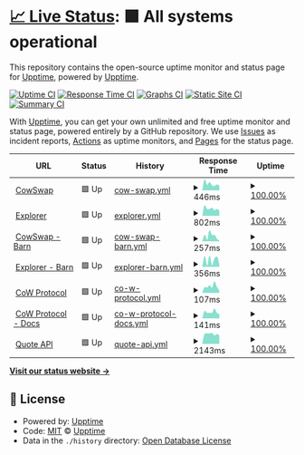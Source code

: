# [📈 Live Status](https://upptime.github.io/upptime): <!--live status--> **🟩 All systems operational**

This repository contains the open-source uptime monitor and status page for [Upptime](https://upptime.js.org), powered by [Upptime](https://github.com/upptime/upptime).

[![Uptime CI](https://github.com/gnosis/cowswap/workflows/Uptime%20CI/badge.svg)](https://github.com/gnosis/cowswap/actions?query=workflow%3A%22Uptime+CI%22)
[![Response Time CI](https://github.com/gnosis/cowswap/workflows/Response%20Time%20CI/badge.svg)](https://github.com/gnosis/cowswap/actions?query=workflow%3A%22Response+Time+CI%22)
[![Graphs CI](https://github.com/gnosis/cowswap/workflows/Graphs%20CI/badge.svg)](https://github.com/gnosis/cowswap/actions?query=workflow%3A%22Graphs+CI%22)
[![Static Site CI](https://github.com/gnosis/cowswap/workflows/Static%20Site%20CI/badge.svg)](https://github.com/gnosis/cowswap/actions?query=workflow%3A%22Static+Site+CI%22)
[![Summary CI](https://github.com/gnosis/cowswap/workflows/Summary%20CI/badge.svg)](https://github.com/gnosis/cowswap/actions?query=workflow%3A%22Summary+CI%22)

With [Upptime](https://upptime.js.org), you can get your own unlimited and free uptime monitor and status page, powered entirely by a GitHub repository. We use [Issues](https://github.com/upptime/upptime/issues) as incident reports, [Actions](https://github.com/gnosis/cowswap/actions) as uptime monitors, and [Pages](https://upptime.github.io/upptime) for the status page.

<!--start: status pages-->
<!-- This summary is generated by Upptime (https://github.com/upptime/upptime) -->
<!-- Do not edit this manually, your changes will be overwritten -->
<!-- prettier-ignore -->
| URL | Status | History | Response Time | Uptime |
| --- | ------ | ------- | ------------- | ------ |
| <img alt="" src="https://favicons.githubusercontent.com/cowswap.exchange" height="13"> [CowSwap](https://cowswap.exchange/) | 🟩 Up | [cow-swap.yml](https://github.com/gnosis/cow-uptime/commits/HEAD/history/cow-swap.yml) | <details><summary><img alt="Response time graph" src="./graphs/cow-swap/response-time-week.png" height="20"> 446ms</summary><br><a href="https://status.cow.fi/history/cow-swap"><img alt="Response time 504" src="https://img.shields.io/endpoint?url=https%3A%2F%2Fraw.githubusercontent.com%2Fgnosis%2Fcow-uptime%2FHEAD%2Fapi%2Fcow-swap%2Fresponse-time.json"></a><br><a href="https://status.cow.fi/history/cow-swap"><img alt="24-hour response time 521" src="https://img.shields.io/endpoint?url=https%3A%2F%2Fraw.githubusercontent.com%2Fgnosis%2Fcow-uptime%2FHEAD%2Fapi%2Fcow-swap%2Fresponse-time-day.json"></a><br><a href="https://status.cow.fi/history/cow-swap"><img alt="7-day response time 446" src="https://img.shields.io/endpoint?url=https%3A%2F%2Fraw.githubusercontent.com%2Fgnosis%2Fcow-uptime%2FHEAD%2Fapi%2Fcow-swap%2Fresponse-time-week.json"></a><br><a href="https://status.cow.fi/history/cow-swap"><img alt="30-day response time 504" src="https://img.shields.io/endpoint?url=https%3A%2F%2Fraw.githubusercontent.com%2Fgnosis%2Fcow-uptime%2FHEAD%2Fapi%2Fcow-swap%2Fresponse-time-month.json"></a><br><a href="https://status.cow.fi/history/cow-swap"><img alt="1-year response time 504" src="https://img.shields.io/endpoint?url=https%3A%2F%2Fraw.githubusercontent.com%2Fgnosis%2Fcow-uptime%2FHEAD%2Fapi%2Fcow-swap%2Fresponse-time-year.json"></a></details> | <details><summary><a href="https://status.cow.fi/history/cow-swap">100.00%</a></summary><a href="https://status.cow.fi/history/cow-swap"><img alt="All-time uptime 100.00%" src="https://img.shields.io/endpoint?url=https%3A%2F%2Fraw.githubusercontent.com%2Fgnosis%2Fcow-uptime%2FHEAD%2Fapi%2Fcow-swap%2Fuptime.json"></a><br><a href="https://status.cow.fi/history/cow-swap"><img alt="24-hour uptime 100.00%" src="https://img.shields.io/endpoint?url=https%3A%2F%2Fraw.githubusercontent.com%2Fgnosis%2Fcow-uptime%2FHEAD%2Fapi%2Fcow-swap%2Fuptime-day.json"></a><br><a href="https://status.cow.fi/history/cow-swap"><img alt="7-day uptime 100.00%" src="https://img.shields.io/endpoint?url=https%3A%2F%2Fraw.githubusercontent.com%2Fgnosis%2Fcow-uptime%2FHEAD%2Fapi%2Fcow-swap%2Fuptime-week.json"></a><br><a href="https://status.cow.fi/history/cow-swap"><img alt="30-day uptime 100.00%" src="https://img.shields.io/endpoint?url=https%3A%2F%2Fraw.githubusercontent.com%2Fgnosis%2Fcow-uptime%2FHEAD%2Fapi%2Fcow-swap%2Fuptime-month.json"></a><br><a href="https://status.cow.fi/history/cow-swap"><img alt="1-year uptime 100.00%" src="https://img.shields.io/endpoint?url=https%3A%2F%2Fraw.githubusercontent.com%2Fgnosis%2Fcow-uptime%2FHEAD%2Fapi%2Fcow-swap%2Fuptime-year.json"></a></details>
| <img alt="" src="https://favicons.githubusercontent.com/explorer.cow.fi" height="13"> [Explorer](http://explorer.cow.fi) | 🟩 Up | [explorer.yml](https://github.com/gnosis/cow-uptime/commits/HEAD/history/explorer.yml) | <details><summary><img alt="Response time graph" src="./graphs/explorer/response-time-week.png" height="20"> 802ms</summary><br><a href="https://status.cow.fi/history/explorer"><img alt="Response time 836" src="https://img.shields.io/endpoint?url=https%3A%2F%2Fraw.githubusercontent.com%2Fgnosis%2Fcow-uptime%2FHEAD%2Fapi%2Fexplorer%2Fresponse-time.json"></a><br><a href="https://status.cow.fi/history/explorer"><img alt="24-hour response time 869" src="https://img.shields.io/endpoint?url=https%3A%2F%2Fraw.githubusercontent.com%2Fgnosis%2Fcow-uptime%2FHEAD%2Fapi%2Fexplorer%2Fresponse-time-day.json"></a><br><a href="https://status.cow.fi/history/explorer"><img alt="7-day response time 802" src="https://img.shields.io/endpoint?url=https%3A%2F%2Fraw.githubusercontent.com%2Fgnosis%2Fcow-uptime%2FHEAD%2Fapi%2Fexplorer%2Fresponse-time-week.json"></a><br><a href="https://status.cow.fi/history/explorer"><img alt="30-day response time 836" src="https://img.shields.io/endpoint?url=https%3A%2F%2Fraw.githubusercontent.com%2Fgnosis%2Fcow-uptime%2FHEAD%2Fapi%2Fexplorer%2Fresponse-time-month.json"></a><br><a href="https://status.cow.fi/history/explorer"><img alt="1-year response time 836" src="https://img.shields.io/endpoint?url=https%3A%2F%2Fraw.githubusercontent.com%2Fgnosis%2Fcow-uptime%2FHEAD%2Fapi%2Fexplorer%2Fresponse-time-year.json"></a></details> | <details><summary><a href="https://status.cow.fi/history/explorer">100.00%</a></summary><a href="https://status.cow.fi/history/explorer"><img alt="All-time uptime 100.00%" src="https://img.shields.io/endpoint?url=https%3A%2F%2Fraw.githubusercontent.com%2Fgnosis%2Fcow-uptime%2FHEAD%2Fapi%2Fexplorer%2Fuptime.json"></a><br><a href="https://status.cow.fi/history/explorer"><img alt="24-hour uptime 100.00%" src="https://img.shields.io/endpoint?url=https%3A%2F%2Fraw.githubusercontent.com%2Fgnosis%2Fcow-uptime%2FHEAD%2Fapi%2Fexplorer%2Fuptime-day.json"></a><br><a href="https://status.cow.fi/history/explorer"><img alt="7-day uptime 100.00%" src="https://img.shields.io/endpoint?url=https%3A%2F%2Fraw.githubusercontent.com%2Fgnosis%2Fcow-uptime%2FHEAD%2Fapi%2Fexplorer%2Fuptime-week.json"></a><br><a href="https://status.cow.fi/history/explorer"><img alt="30-day uptime 100.00%" src="https://img.shields.io/endpoint?url=https%3A%2F%2Fraw.githubusercontent.com%2Fgnosis%2Fcow-uptime%2FHEAD%2Fapi%2Fexplorer%2Fuptime-month.json"></a><br><a href="https://status.cow.fi/history/explorer"><img alt="1-year uptime 100.00%" src="https://img.shields.io/endpoint?url=https%3A%2F%2Fraw.githubusercontent.com%2Fgnosis%2Fcow-uptime%2FHEAD%2Fapi%2Fexplorer%2Fuptime-year.json"></a></details>
| <img alt="" src="https://favicons.githubusercontent.com/barn.cowswap.exchange" height="13"> [CowSwap - Barn](https://barn.cowswap.exchange/) | 🟩 Up | [cow-swap-barn.yml](https://github.com/gnosis/cow-uptime/commits/HEAD/history/cow-swap-barn.yml) | <details><summary><img alt="Response time graph" src="./graphs/cow-swap-barn/response-time-week.png" height="20"> 257ms</summary><br><a href="https://status.cow.fi/history/cow-swap-barn"><img alt="Response time 321" src="https://img.shields.io/endpoint?url=https%3A%2F%2Fraw.githubusercontent.com%2Fgnosis%2Fcow-uptime%2FHEAD%2Fapi%2Fcow-swap-barn%2Fresponse-time.json"></a><br><a href="https://status.cow.fi/history/cow-swap-barn"><img alt="24-hour response time 79" src="https://img.shields.io/endpoint?url=https%3A%2F%2Fraw.githubusercontent.com%2Fgnosis%2Fcow-uptime%2FHEAD%2Fapi%2Fcow-swap-barn%2Fresponse-time-day.json"></a><br><a href="https://status.cow.fi/history/cow-swap-barn"><img alt="7-day response time 257" src="https://img.shields.io/endpoint?url=https%3A%2F%2Fraw.githubusercontent.com%2Fgnosis%2Fcow-uptime%2FHEAD%2Fapi%2Fcow-swap-barn%2Fresponse-time-week.json"></a><br><a href="https://status.cow.fi/history/cow-swap-barn"><img alt="30-day response time 321" src="https://img.shields.io/endpoint?url=https%3A%2F%2Fraw.githubusercontent.com%2Fgnosis%2Fcow-uptime%2FHEAD%2Fapi%2Fcow-swap-barn%2Fresponse-time-month.json"></a><br><a href="https://status.cow.fi/history/cow-swap-barn"><img alt="1-year response time 321" src="https://img.shields.io/endpoint?url=https%3A%2F%2Fraw.githubusercontent.com%2Fgnosis%2Fcow-uptime%2FHEAD%2Fapi%2Fcow-swap-barn%2Fresponse-time-year.json"></a></details> | <details><summary><a href="https://status.cow.fi/history/cow-swap-barn">100.00%</a></summary><a href="https://status.cow.fi/history/cow-swap-barn"><img alt="All-time uptime 100.00%" src="https://img.shields.io/endpoint?url=https%3A%2F%2Fraw.githubusercontent.com%2Fgnosis%2Fcow-uptime%2FHEAD%2Fapi%2Fcow-swap-barn%2Fuptime.json"></a><br><a href="https://status.cow.fi/history/cow-swap-barn"><img alt="24-hour uptime 100.00%" src="https://img.shields.io/endpoint?url=https%3A%2F%2Fraw.githubusercontent.com%2Fgnosis%2Fcow-uptime%2FHEAD%2Fapi%2Fcow-swap-barn%2Fuptime-day.json"></a><br><a href="https://status.cow.fi/history/cow-swap-barn"><img alt="7-day uptime 100.00%" src="https://img.shields.io/endpoint?url=https%3A%2F%2Fraw.githubusercontent.com%2Fgnosis%2Fcow-uptime%2FHEAD%2Fapi%2Fcow-swap-barn%2Fuptime-week.json"></a><br><a href="https://status.cow.fi/history/cow-swap-barn"><img alt="30-day uptime 100.00%" src="https://img.shields.io/endpoint?url=https%3A%2F%2Fraw.githubusercontent.com%2Fgnosis%2Fcow-uptime%2FHEAD%2Fapi%2Fcow-swap-barn%2Fuptime-month.json"></a><br><a href="https://status.cow.fi/history/cow-swap-barn"><img alt="1-year uptime 100.00%" src="https://img.shields.io/endpoint?url=https%3A%2F%2Fraw.githubusercontent.com%2Fgnosis%2Fcow-uptime%2FHEAD%2Fapi%2Fcow-swap-barn%2Fuptime-year.json"></a></details>
| <img alt="" src="https://favicons.githubusercontent.com/barn.explorer.cow.fi" height="13"> [Explorer - Barn](https://barn.explorer.cow.fi) | 🟩 Up | [explorer-barn.yml](https://github.com/gnosis/cow-uptime/commits/HEAD/history/explorer-barn.yml) | <details><summary><img alt="Response time graph" src="./graphs/explorer-barn/response-time-week.png" height="20"> 356ms</summary><br><a href="https://status.cow.fi/history/explorer-barn"><img alt="Response time 439" src="https://img.shields.io/endpoint?url=https%3A%2F%2Fraw.githubusercontent.com%2Fgnosis%2Fcow-uptime%2FHEAD%2Fapi%2Fexplorer-barn%2Fresponse-time.json"></a><br><a href="https://status.cow.fi/history/explorer-barn"><img alt="24-hour response time 132" src="https://img.shields.io/endpoint?url=https%3A%2F%2Fraw.githubusercontent.com%2Fgnosis%2Fcow-uptime%2FHEAD%2Fapi%2Fexplorer-barn%2Fresponse-time-day.json"></a><br><a href="https://status.cow.fi/history/explorer-barn"><img alt="7-day response time 356" src="https://img.shields.io/endpoint?url=https%3A%2F%2Fraw.githubusercontent.com%2Fgnosis%2Fcow-uptime%2FHEAD%2Fapi%2Fexplorer-barn%2Fresponse-time-week.json"></a><br><a href="https://status.cow.fi/history/explorer-barn"><img alt="30-day response time 439" src="https://img.shields.io/endpoint?url=https%3A%2F%2Fraw.githubusercontent.com%2Fgnosis%2Fcow-uptime%2FHEAD%2Fapi%2Fexplorer-barn%2Fresponse-time-month.json"></a><br><a href="https://status.cow.fi/history/explorer-barn"><img alt="1-year response time 439" src="https://img.shields.io/endpoint?url=https%3A%2F%2Fraw.githubusercontent.com%2Fgnosis%2Fcow-uptime%2FHEAD%2Fapi%2Fexplorer-barn%2Fresponse-time-year.json"></a></details> | <details><summary><a href="https://status.cow.fi/history/explorer-barn">100.00%</a></summary><a href="https://status.cow.fi/history/explorer-barn"><img alt="All-time uptime 100.00%" src="https://img.shields.io/endpoint?url=https%3A%2F%2Fraw.githubusercontent.com%2Fgnosis%2Fcow-uptime%2FHEAD%2Fapi%2Fexplorer-barn%2Fuptime.json"></a><br><a href="https://status.cow.fi/history/explorer-barn"><img alt="24-hour uptime 100.00%" src="https://img.shields.io/endpoint?url=https%3A%2F%2Fraw.githubusercontent.com%2Fgnosis%2Fcow-uptime%2FHEAD%2Fapi%2Fexplorer-barn%2Fuptime-day.json"></a><br><a href="https://status.cow.fi/history/explorer-barn"><img alt="7-day uptime 100.00%" src="https://img.shields.io/endpoint?url=https%3A%2F%2Fraw.githubusercontent.com%2Fgnosis%2Fcow-uptime%2FHEAD%2Fapi%2Fexplorer-barn%2Fuptime-week.json"></a><br><a href="https://status.cow.fi/history/explorer-barn"><img alt="30-day uptime 100.00%" src="https://img.shields.io/endpoint?url=https%3A%2F%2Fraw.githubusercontent.com%2Fgnosis%2Fcow-uptime%2FHEAD%2Fapi%2Fexplorer-barn%2Fuptime-month.json"></a><br><a href="https://status.cow.fi/history/explorer-barn"><img alt="1-year uptime 100.00%" src="https://img.shields.io/endpoint?url=https%3A%2F%2Fraw.githubusercontent.com%2Fgnosis%2Fcow-uptime%2FHEAD%2Fapi%2Fexplorer-barn%2Fuptime-year.json"></a></details>
| <img alt="" src="https://favicons.githubusercontent.com/cow.fi" height="13"> [CoW Protocol](https://cow.fi) | 🟩 Up | [co-w-protocol.yml](https://github.com/gnosis/cow-uptime/commits/HEAD/history/co-w-protocol.yml) | <details><summary><img alt="Response time graph" src="./graphs/co-w-protocol/response-time-week.png" height="20"> 107ms</summary><br><a href="https://status.cow.fi/history/co-w-protocol"><img alt="Response time 124" src="https://img.shields.io/endpoint?url=https%3A%2F%2Fraw.githubusercontent.com%2Fgnosis%2Fcow-uptime%2FHEAD%2Fapi%2Fco-w-protocol%2Fresponse-time.json"></a><br><a href="https://status.cow.fi/history/co-w-protocol"><img alt="24-hour response time 99" src="https://img.shields.io/endpoint?url=https%3A%2F%2Fraw.githubusercontent.com%2Fgnosis%2Fcow-uptime%2FHEAD%2Fapi%2Fco-w-protocol%2Fresponse-time-day.json"></a><br><a href="https://status.cow.fi/history/co-w-protocol"><img alt="7-day response time 107" src="https://img.shields.io/endpoint?url=https%3A%2F%2Fraw.githubusercontent.com%2Fgnosis%2Fcow-uptime%2FHEAD%2Fapi%2Fco-w-protocol%2Fresponse-time-week.json"></a><br><a href="https://status.cow.fi/history/co-w-protocol"><img alt="30-day response time 124" src="https://img.shields.io/endpoint?url=https%3A%2F%2Fraw.githubusercontent.com%2Fgnosis%2Fcow-uptime%2FHEAD%2Fapi%2Fco-w-protocol%2Fresponse-time-month.json"></a><br><a href="https://status.cow.fi/history/co-w-protocol"><img alt="1-year response time 124" src="https://img.shields.io/endpoint?url=https%3A%2F%2Fraw.githubusercontent.com%2Fgnosis%2Fcow-uptime%2FHEAD%2Fapi%2Fco-w-protocol%2Fresponse-time-year.json"></a></details> | <details><summary><a href="https://status.cow.fi/history/co-w-protocol">100.00%</a></summary><a href="https://status.cow.fi/history/co-w-protocol"><img alt="All-time uptime 100.00%" src="https://img.shields.io/endpoint?url=https%3A%2F%2Fraw.githubusercontent.com%2Fgnosis%2Fcow-uptime%2FHEAD%2Fapi%2Fco-w-protocol%2Fuptime.json"></a><br><a href="https://status.cow.fi/history/co-w-protocol"><img alt="24-hour uptime 100.00%" src="https://img.shields.io/endpoint?url=https%3A%2F%2Fraw.githubusercontent.com%2Fgnosis%2Fcow-uptime%2FHEAD%2Fapi%2Fco-w-protocol%2Fuptime-day.json"></a><br><a href="https://status.cow.fi/history/co-w-protocol"><img alt="7-day uptime 100.00%" src="https://img.shields.io/endpoint?url=https%3A%2F%2Fraw.githubusercontent.com%2Fgnosis%2Fcow-uptime%2FHEAD%2Fapi%2Fco-w-protocol%2Fuptime-week.json"></a><br><a href="https://status.cow.fi/history/co-w-protocol"><img alt="30-day uptime 100.00%" src="https://img.shields.io/endpoint?url=https%3A%2F%2Fraw.githubusercontent.com%2Fgnosis%2Fcow-uptime%2FHEAD%2Fapi%2Fco-w-protocol%2Fuptime-month.json"></a><br><a href="https://status.cow.fi/history/co-w-protocol"><img alt="1-year uptime 100.00%" src="https://img.shields.io/endpoint?url=https%3A%2F%2Fraw.githubusercontent.com%2Fgnosis%2Fcow-uptime%2FHEAD%2Fapi%2Fco-w-protocol%2Fuptime-year.json"></a></details>
| <img alt="" src="https://favicons.githubusercontent.com/docs.cow.fi" height="13"> [CoW Protocol - Docs](https://docs.cow.fi) | 🟩 Up | [co-w-protocol-docs.yml](https://github.com/gnosis/cow-uptime/commits/HEAD/history/co-w-protocol-docs.yml) | <details><summary><img alt="Response time graph" src="./graphs/co-w-protocol-docs/response-time-week.png" height="20"> 141ms</summary><br><a href="https://status.cow.fi/history/co-w-protocol-docs"><img alt="Response time 227" src="https://img.shields.io/endpoint?url=https%3A%2F%2Fraw.githubusercontent.com%2Fgnosis%2Fcow-uptime%2FHEAD%2Fapi%2Fco-w-protocol-docs%2Fresponse-time.json"></a><br><a href="https://status.cow.fi/history/co-w-protocol-docs"><img alt="24-hour response time 208" src="https://img.shields.io/endpoint?url=https%3A%2F%2Fraw.githubusercontent.com%2Fgnosis%2Fcow-uptime%2FHEAD%2Fapi%2Fco-w-protocol-docs%2Fresponse-time-day.json"></a><br><a href="https://status.cow.fi/history/co-w-protocol-docs"><img alt="7-day response time 141" src="https://img.shields.io/endpoint?url=https%3A%2F%2Fraw.githubusercontent.com%2Fgnosis%2Fcow-uptime%2FHEAD%2Fapi%2Fco-w-protocol-docs%2Fresponse-time-week.json"></a><br><a href="https://status.cow.fi/history/co-w-protocol-docs"><img alt="30-day response time 227" src="https://img.shields.io/endpoint?url=https%3A%2F%2Fraw.githubusercontent.com%2Fgnosis%2Fcow-uptime%2FHEAD%2Fapi%2Fco-w-protocol-docs%2Fresponse-time-month.json"></a><br><a href="https://status.cow.fi/history/co-w-protocol-docs"><img alt="1-year response time 227" src="https://img.shields.io/endpoint?url=https%3A%2F%2Fraw.githubusercontent.com%2Fgnosis%2Fcow-uptime%2FHEAD%2Fapi%2Fco-w-protocol-docs%2Fresponse-time-year.json"></a></details> | <details><summary><a href="https://status.cow.fi/history/co-w-protocol-docs">100.00%</a></summary><a href="https://status.cow.fi/history/co-w-protocol-docs"><img alt="All-time uptime 100.00%" src="https://img.shields.io/endpoint?url=https%3A%2F%2Fraw.githubusercontent.com%2Fgnosis%2Fcow-uptime%2FHEAD%2Fapi%2Fco-w-protocol-docs%2Fuptime.json"></a><br><a href="https://status.cow.fi/history/co-w-protocol-docs"><img alt="24-hour uptime 100.00%" src="https://img.shields.io/endpoint?url=https%3A%2F%2Fraw.githubusercontent.com%2Fgnosis%2Fcow-uptime%2FHEAD%2Fapi%2Fco-w-protocol-docs%2Fuptime-day.json"></a><br><a href="https://status.cow.fi/history/co-w-protocol-docs"><img alt="7-day uptime 100.00%" src="https://img.shields.io/endpoint?url=https%3A%2F%2Fraw.githubusercontent.com%2Fgnosis%2Fcow-uptime%2FHEAD%2Fapi%2Fco-w-protocol-docs%2Fuptime-week.json"></a><br><a href="https://status.cow.fi/history/co-w-protocol-docs"><img alt="30-day uptime 100.00%" src="https://img.shields.io/endpoint?url=https%3A%2F%2Fraw.githubusercontent.com%2Fgnosis%2Fcow-uptime%2FHEAD%2Fapi%2Fco-w-protocol-docs%2Fuptime-month.json"></a><br><a href="https://status.cow.fi/history/co-w-protocol-docs"><img alt="1-year uptime 100.00%" src="https://img.shields.io/endpoint?url=https%3A%2F%2Fraw.githubusercontent.com%2Fgnosis%2Fcow-uptime%2FHEAD%2Fapi%2Fco-w-protocol-docs%2Fuptime-year.json"></a></details>
| <img alt="" src="https://favicons.githubusercontent.com/api.cow.fi" height="13"> [Quote API](https://api.cow.fi/mainnet/api/v1/quote) | 🟩 Up | [quote-api.yml](https://github.com/gnosis/cow-uptime/commits/HEAD/history/quote-api.yml) | <details><summary><img alt="Response time graph" src="./graphs/quote-api/response-time-week.png" height="20"> 2143ms</summary><br><a href="https://status.cow.fi/history/quote-api"><img alt="Response time 2581" src="https://img.shields.io/endpoint?url=https%3A%2F%2Fraw.githubusercontent.com%2Fgnosis%2Fcow-uptime%2FHEAD%2Fapi%2Fquote-api%2Fresponse-time.json"></a><br><a href="https://status.cow.fi/history/quote-api"><img alt="24-hour response time 2228" src="https://img.shields.io/endpoint?url=https%3A%2F%2Fraw.githubusercontent.com%2Fgnosis%2Fcow-uptime%2FHEAD%2Fapi%2Fquote-api%2Fresponse-time-day.json"></a><br><a href="https://status.cow.fi/history/quote-api"><img alt="7-day response time 2143" src="https://img.shields.io/endpoint?url=https%3A%2F%2Fraw.githubusercontent.com%2Fgnosis%2Fcow-uptime%2FHEAD%2Fapi%2Fquote-api%2Fresponse-time-week.json"></a><br><a href="https://status.cow.fi/history/quote-api"><img alt="30-day response time 2581" src="https://img.shields.io/endpoint?url=https%3A%2F%2Fraw.githubusercontent.com%2Fgnosis%2Fcow-uptime%2FHEAD%2Fapi%2Fquote-api%2Fresponse-time-month.json"></a><br><a href="https://status.cow.fi/history/quote-api"><img alt="1-year response time 2581" src="https://img.shields.io/endpoint?url=https%3A%2F%2Fraw.githubusercontent.com%2Fgnosis%2Fcow-uptime%2FHEAD%2Fapi%2Fquote-api%2Fresponse-time-year.json"></a></details> | <details><summary><a href="https://status.cow.fi/history/quote-api">100.00%</a></summary><a href="https://status.cow.fi/history/quote-api"><img alt="All-time uptime 100.00%" src="https://img.shields.io/endpoint?url=https%3A%2F%2Fraw.githubusercontent.com%2Fgnosis%2Fcow-uptime%2FHEAD%2Fapi%2Fquote-api%2Fuptime.json"></a><br><a href="https://status.cow.fi/history/quote-api"><img alt="24-hour uptime 100.00%" src="https://img.shields.io/endpoint?url=https%3A%2F%2Fraw.githubusercontent.com%2Fgnosis%2Fcow-uptime%2FHEAD%2Fapi%2Fquote-api%2Fuptime-day.json"></a><br><a href="https://status.cow.fi/history/quote-api"><img alt="7-day uptime 100.00%" src="https://img.shields.io/endpoint?url=https%3A%2F%2Fraw.githubusercontent.com%2Fgnosis%2Fcow-uptime%2FHEAD%2Fapi%2Fquote-api%2Fuptime-week.json"></a><br><a href="https://status.cow.fi/history/quote-api"><img alt="30-day uptime 100.00%" src="https://img.shields.io/endpoint?url=https%3A%2F%2Fraw.githubusercontent.com%2Fgnosis%2Fcow-uptime%2FHEAD%2Fapi%2Fquote-api%2Fuptime-month.json"></a><br><a href="https://status.cow.fi/history/quote-api"><img alt="1-year uptime 100.00%" src="https://img.shields.io/endpoint?url=https%3A%2F%2Fraw.githubusercontent.com%2Fgnosis%2Fcow-uptime%2FHEAD%2Fapi%2Fquote-api%2Fuptime-year.json"></a></details>

<!--end: status pages-->

[**Visit our status website →**](https://upptime.github.io/upptime)

## 📄 License

- Powered by: [Upptime](https://github.com/upptime/upptime)
- Code: [MIT](./LICENSE) © [Upptime](https://upptime.js.org)
- Data in the `./history` directory: [Open Database License](https://opendatacommons.org/licenses/odbl/1-0/)
